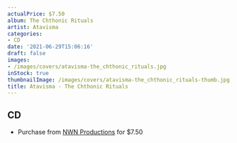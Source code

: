 ```yaml
---
actualPrice: $7.50
album: The Chthonic Rituals
artist: Atavisma
categories:
- CD
date: '2021-06-29T15:06:16'
draft: false
images:
- /images/covers/atavisma-the_chthonic_rituals.jpg
inStock: true
thumbnailImage: /images/covers/atavisma-the_chthonic_rituals-thumb.jpg
title: Atavisma - The Chthonic Rituals
---
```


## CD
* Purchase from [NWN Productions](http://shop.nwnprod.com/index.php?route=product/product&path=93&product_id=5888&sort=pd.name&order=ASC) for $7.50
